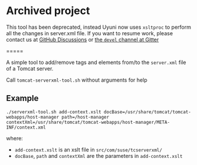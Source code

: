# Archived project
This tool has been deprecated, instead Uyuni now uses `xsltproc` to perform all the changes in server.xml file.
If you want to resume work, please contact us at [GitHub Discussions](https://github.com/uyuni-project/uyuni/discussions) or [the `devel` channel at Gitter](https://gitter.im/uyuni-project/devel)

=====

A simple tool to add/remove tags and elements from/to the `server.xml` file of a Tomcat server.

Call `tomcat-serverxml-tool.sh` without arguments for help

## Example
```
./serverxml-tool.sh add-context.xslt docBase=/usr/share/tomcat/tomcat-webapps/host-manager path=/host-manager contextXml=/usr/share/tomcat/tomcat-webapps/host-manager/META-INF/context.xml
```
where:
- `add-context.xslt` is an xslt file in `src/com/suse/tcserverxml/`
- `docBase`, `path` and `contextXml` are the parameters in `add-context.xslt`
